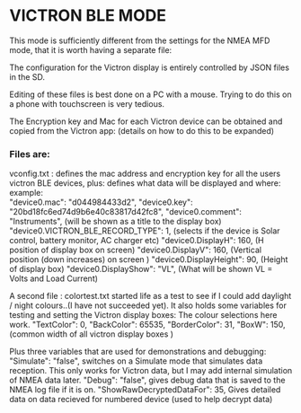# VICTRON BLE MODE

This mode is sufficiently different from the settings for the NMEA MFD mode, that it is worth having a separate file:

The configuration for the Victron display is entirely controlled by JSON files in the SD.

Editing of these files is best done on a PC with a mouse. Trying to do this on a phone with touchscreen is very tedious.

The Encryption key and Mac for each Victron device can be obtained and copied from the Victron app: 
(details on how to do this to be expanded)


### Files are:
vconfig.txt : defines the mac address and encryption key for all the users victron BLE devices, plus: defines what data will be displayed and where:
example:  
"device0.mac": "d044984433d2",
  "device0.key": "20bd18fc6ed74d9b6e40c83817d42fc8",
  "device0.comment": "Instruments",     (will be shown as a title to the display box)
  "device0.VICTRON_BLE_RECORD_TYPE": 1, (selects if the device is Solar control, battery monitor, AC charger etc)
  "device0.DisplayH": 160,               (H position of display box on screen)
  "device0.DisplayV": 160,               (Vertical position (down increases) on screen )
  "device0.DisplayHeight": 90,           (Height of display box) 
  "device0.DisplayShow": "VL",           (What will be shown VL = Volts and Load Current) 

A second file : colortest.txt started life as a test to see if I could add daylight / night colours..(I have not succeeded yet).
It also holds some variables for testing and setting the Victron display boxes: The colour selections here work.
 "TextColor": 0,
  "BackColor": 65535,
  "BorderColor": 31,
  "BoxW": 150, (common width of all victron display boxes )
  
  Plus three variables that are used for demonstrations and debugging:
  "Simulate": "false",                 switches on a Simulate mode that simulates data reception. This only works for Victron data, but I may add internal simulation of NMEA data later.
  "Debug": "false",                    gives debug data that is saved to the NMEA log file if it is on.
  "ShowRawDecryptedDataFor": 35,       Gives detailed data on data recieved for numbered device (used to help decrypt data) 



